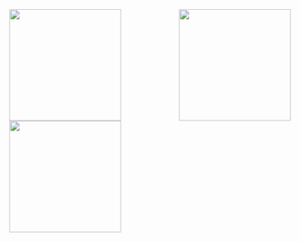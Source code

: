 <a href="https://github.com/anuraghazra/github-readme-stats">
  <img height=200 align="left" src="https://github-readme-stats.vercel.app/api?username=W-y-l-t&show_icons=true&theme=tokyonight" />
</a>

<a href="https://github.com/anuraghazra/convoychat">
  <img height=200 align="right" src="https://github-readme-stats.vercel.app/api/top-langs?username=W-y-l-t&layout=donut&langs_count=8&theme=tokyonight&card_width=320" />
</a>

<p href="https://git.io/streak-stats">
  <img height=200 align="center" src="https://github-readme-streak-stats.herokuapp.com?user=W-y-l-t&theme=tokyonight&card_width=467" />
</p>
